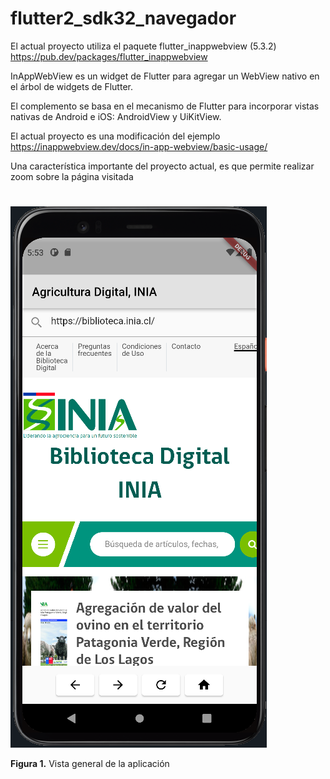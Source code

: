 # flutter2_sdk32_navegador

El actual proyecto utiliza el paquete flutter_inappwebview (5.3.2)
https://pub.dev/packages/flutter_inappwebview

InAppWebView es un widget de Flutter para agregar un WebView nativo en el árbol de widgets de Flutter.

El complemento se basa en el mecanismo de Flutter para incorporar vistas nativas de Android e iOS: AndroidView y UiKitView.

El actual proyecto es una modificación del ejemplo https://inappwebview.dev/docs/in-app-webview/basic-usage/

Una característica importante del proyecto actual, es que permite realizar zoom sobre la página visitada

#

![Diseño Básico](assets/app1.png)

**Figura 1.** Vista general de la aplicación